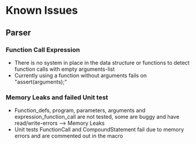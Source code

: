 # Known Issues

## Parser

### Function Call Expression

* There is no system in place in the data structure or functions to detect function calls with empty arguments-list
* Currently using a function without arguments fails on "assert(arguments);"

### Memory Leaks and failed Unit test

* Function_defs, program, parameters, arguments and expression_function_call are not tested, some are buggy and have read/write-errors --> Memory Leaks
* Unit tests FunctionCall and CompoundStatement fail due to memory errors and are commented out in the macro
